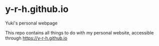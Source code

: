 # y-r-h.github.io
Yuki's personal webpage

This repo contains all things to do with my personal website, accessible through
https://y-r-h.github.io
